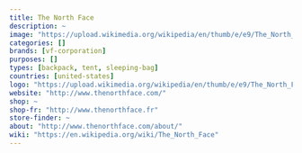 ```yaml
---
title: The North Face
description: ~
image: "https://upload.wikimedia.org/wikipedia/en/thumb/e/e9/The_North_Face_logo.svg/200px-The_North_Face_logo.svg.png"
categories: []
brands: [vf-corporation]
purposes: []
types: [backpack, tent, sleeping-bag]
countries: [united-states]
logo: "https://upload.wikimedia.org/wikipedia/en/thumb/e/e9/The_North_Face_logo.svg/200px-The_North_Face_logo.svg.png"
website: "http://www.thenorthface.com/"
shop: ~
shop-fr: "http://www.thenorthface.fr"
store-finder: ~
about: "http://www.thenorthface.com/about/"
wiki: "https://en.wikipedia.org/wiki/The_North_Face"
---
```

